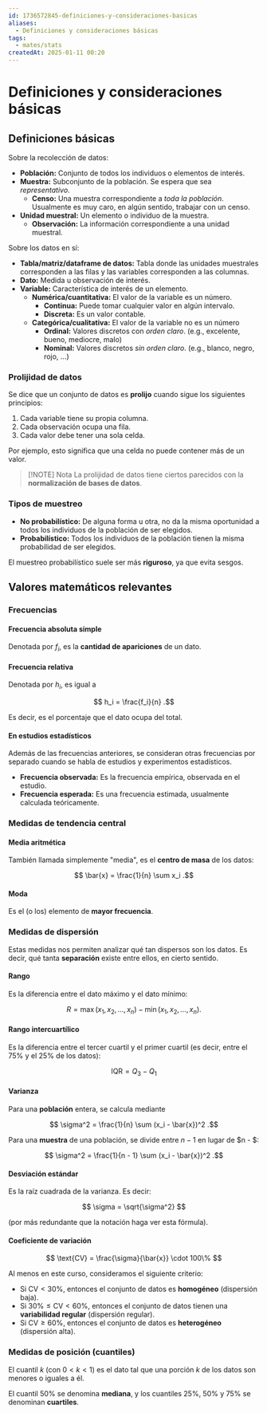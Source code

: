 ```yaml
---
id: 1736572845-definiciones-y-consideraciones-basicas
aliases:
  - Definiciones y consideraciones básicas
tags:
  - mates/stats
createdAt: 2025-01-11 00:20
---
```


# Definiciones y consideraciones básicas

## Definiciones básicas

Sobre la recolección de datos:

- **Población:** Conjunto de todos los individuos o elementos de interés.
- **Muestra:** Subconjunto de la población. Se espera que sea *representativo*.
  - **Censo:** Una muestra correspondiente a *toda la población*. Usualmente es muy caro, en algún sentido, trabajar con un censo.
- **Unidad muestral:** Un elemento o individuo de la muestra.
  - **Observación:** La información correspondiente a una unidad muestral.

Sobre los datos en sí:

- **Tabla/matriz/dataframe de datos:** Tabla donde las unidades muestrales corresponden a las filas y las variables corresponden a las columnas.
- **Dato:** Medida u observación de interés.
- **Variable:** Característica de interés de un elemento.
  - **Numérica/cuantitativa:** El valor de la variable es un número.
    - **Continua:** Puede tomar cualquier valor en algún intervalo.
    - **Discreta:** Es un valor contable.
  - **Categórica/cualitativa:** El valor de la variable no es un número
    - **Ordinal:** Valores discretos con *orden claro*. (e.g., excelente, bueno, mediocre, malo)
    - **Nominal:** Valores discretos *sin orden claro*. (e.g., blanco, negro, rojo, ...)

### Prolijidad de datos

Se dice que un conjunto de datos es **prolijo** cuando sigue los siguientes principios:

1. Cada variable tiene su propia columna.
2. Cada observación ocupa una fila.
3. Cada valor debe tener una sola celda.

Por ejemplo, esto significa que una celda no puede contener más de un valor.

> [!NOTE] Nota
> La prolijidad de datos tiene ciertos parecidos con la **normalización de bases de datos**.

### Tipos de muestreo

- **No probabilístico:** De alguna forma u otra, no da la misma oportunidad a todos los individuos de la población de ser elegidos.
- **Probabilístico:** Todos los individuos de la población tienen la misma probabilidad de ser elegidos.

El muestreo probabilístico suele ser más **riguroso**, ya que evita sesgos.

## Valores matemáticos relevantes

### Frecuencias

#### Frecuencia absoluta simple

Denotada por $f_i$, es la **cantidad de apariciones** de un dato.

#### Frecuencia relativa

Denotada por $h_i$, es igual a

$$
h_i = \frac{f_i}{n}
.$$

Es decir, es el porcentaje que el dato ocupa del total.

#### En estudios estadísticos

Además de las frecuencias anteriores, se consideran otras frecuencias por separado cuando se habla de estudios y experimentos estadísticos.

- **Frecuencia observada:** Es la frecuencia empírica, observada en el estudio.
- **Frecuencia esperada:** Es una frecuencia estimada, usualmente calculada teóricamente.

### Medidas de tendencia central

#### Media aritmética

También llamada simplemente "media", es el **centro de masa** de los datos:

$$
\bar{x} = \frac{1}{n} \sum x_i
.$$

#### Moda

Es el (o los) elemento de **mayor frecuencia**.

### Medidas de dispersión

Estas medidas nos permiten analizar qué tan dispersos son los datos. Es decir, qué tanta **separación** existe entre ellos, en cierto sentido.

#### Rango

Es la diferencia entre el dato máximo y el dato mínimo:

$$
R = \max(x_1, x_2, \ldots, x_n) - \min(x_1, x_2, \ldots, x_n)
.$$

#### Rango intercuartílico

Es la diferencia entre el tercer cuartil y el primer cuartil (es decir, entre el $75\%$ y el $25\%$ de los datos):

$$
\text{IQR} = Q_3 - Q_1
$$

#### Varianza

Para una **población** entera, se calcula mediante

$$
\sigma^2 = \frac{1}{n} \sum (x_i - \bar{x})^2
.$$

Para una **muestra** de una población, se divide entre $n - 1$ en lugar de $n - $:

$$
\sigma^2 = \frac{1}{n - 1} \sum (x_i - \bar{x})^2
.$$

#### Desviación estándar

Es la raíz cuadrada de la varianza. Es decir:

$$
\sigma = \sqrt{\sigma^2}
$$

(por más redundante que la notación haga ver esta fórmula).

#### Coeficiente de variación

$$
\text{CV} = \frac{\sigma}{\bar{x}} \cdot 100\%
$$

Al menos en este curso, consideramos el siguiente criterio:

- Si $\text{CV} < 30\%$, entonces el conjunto de datos es **homogéneo** (dispersión baja).
- Si $30\% \leq \text{CV} < 60\%$, entonces el conjunto de datos tienen una **variabilidad regular** (dispersión regular).
- Si $\text{CV} \geq 60\%$, entonces el conjunto de datos es **heterogéneo** (dispersión alta).

### Medidas de posición (cuantiles)

El cuantil $k$ (con $0 < k < 1$) es el dato tal que una porción $k$ de los datos son menores o iguales a él.

El cuantil $50\%$ se denomina **mediana**, y los cuantiles $25\%$, $50\%$ y $75\%$ se denominan **cuartiles**.
